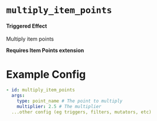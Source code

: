 # `multiply_item_points`
#### Triggered Effect

Multiply item points

**Requires Item Points extension**

# Example Config
```yaml
- id: multiply_item_points
  args:
    type: point_name # The point to multiply
    multiplier: 2.5 # The multiplier
  ...other config (eg triggers, filters, mutators, etc)
```
